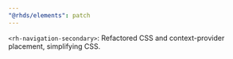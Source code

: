 ```yaml
---
"@rhds/elements": patch
---
```


`<rh-navigation-secondary>`: Refactored CSS and context-provider placement, simplifying CSS.
